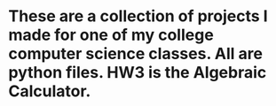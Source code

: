 # These are a collection of projects I made for one of my college computer science classes. All are python files. HW3 is the Algebraic Calculator.

